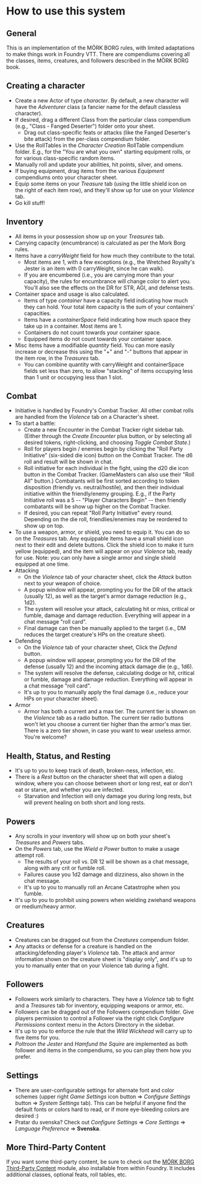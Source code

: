 # How to use this system

## General
This is an implementation of the MÖRK BORG rules, with limited adaptations to make things work in Foundry VTT. There are compendiums covering all the classes, items, creatures, and followers described in the MÖRK BORG book.

## Creating a character
  * Create a new Actor of type *character*. By default, a new character will have the *Adventurer* class (a fancier name for the default classless character).
  * If desired, drag a different Class from the particular class compendium (e.g., "Class - Fanged Deserter") folder onto your sheet.
    * Drag out class-specific feats or attacks (like the Fanged Deserter's bite attack) from the per-class compendium folder.
  * Use the RollTables in the *Character Creation* RollTable compendium folder. E.g., for the "You are what you own" starting equipment rolls, or for various class-specific random items.
  * Manually roll and update your abilities, hit points, silver, and omens.
  * If buying equipment, drag items from the various *Equipment* compendiums onto your character sheet.
  * Equip some items on your *Treasure* tab (using the little shield icon on the right of each item row), and they'll show up for use on your *Violence* tab.
  * Go kill stuff!

## Inventory
  * All items in your possession show up on your *Treasures* tab.
  * Carrying capacity (encumbrance) is calculated as per the Mork Borg rules.
  * Items have a *carryWeight* field for how much they contribute to the total.
    * Most items are 1, with a few exceptions (e.g., the Wretched Royalty's Jester is an item with 0 carryWeight, since he can walk).
    * If you are encumbered (i.e., you are carrying more than your capacity), the rules for encumbrance will change color to alert you. You'll also see the effects on the DR for STR, AGI, and defense tests.
  * Container space and usage is also calculated.
    * Items of type *container* have a capacity field indicating how much they can hold. Your total item capacity is the sum of your containers' capacities.
    * Items have a *containerSpace* field indicating how much space they take up in a container. Most items are 1.
    * Containers do not count towards your container space.
    * Equipped items do not count towards your container space.
  * Misc items have a modifiable *quantity* field. You can more easily increase or decrease this using the "+" and "-" buttons that appear in the item row, in the *Treasures* tab.
    * You can combine quantity with carryWeight and containerSpace fields set less than zero, to allow "stacking" of items occupying less than 1 unit or occupying less than 1 slot.

## Combat
  * Initiative is handled by Foundry's Combat Tracker. All other combat rolls are handled from the *Violence* tab on a Character's sheet.
  * To start a battle:
    * Create a new Encounter in the Combat Tracker right sidebar tab. (Either through the *Create Encounter* plus button, or by selecting all desired tokens, right-clicking, and choosing *Toggle Combat State*.)
    * Roll for players begin / enemies begin by clicking the "Roll Party Initiative" (six-sided die icon) button on the Combat Tracker. The d6 roll and result will be shown in chat.
    * Roll initiative for each individual in the fight, using the d20 die icon button in the Combat Tracker. (GameMasters can also use their "Roll All" button.) Combatants will be first sorted according to token disposition (friendly vs. neutral/hostile), and then their individual initiative within the friendly/enemy grouping. E.g., if the Party Initiative roll was a 5 -- "Player Characters Begin" -- then friendly combatants will be show up higher on the Combat Tracker.
    * If desired, you can repeat "Roll Party Initiative" every round. Depending on the die roll, friendlies/enemies may be reordered to show up on top.
  * To use a weapon, armor, or shield, you need to equip it. You can do so on the *Treasures* tab. Any equippable items have a small shield icon next to their edit and delete buttons. Click the shield icon to make it turn yellow (equipped), and the item will appear on your *Violence* tab, ready for use. Note: you can only have a single armor and single shield equipped at one time.
  * Attacking
    * On the *Violence* tab of your character sheet, click the *Attack* button next to your weapon of choice.
    * A popup window will appear, prompting you for the DR of the attack (usually 12), as well as the target's armor damage reduction (e.g., 1d2).
    * The system will resolve your attack, calculating hit or miss, critical or fumble, damage and damage reduction. Everything will appear in a chat message "roll card".
    * Final damage can then be manually applied to the target (i.e., DM reduces the target creature's HPs on the creature sheet).
  * Defending
    * On the *Violence* tab of your character sheet, Click the *Defend* button.
    * A popup window will appear, prompting you for the DR of the defense (usually 12) and the incoming attack damage die (e.g., 1d6).
    * The system will resolve the defense, calculating dodge or hit, critical or fumble, damage and damage reduction. Everything will appear in a chat message "roll card".
    * It's up to you to manually apply the final damage (i.e., reduce your HPs on your character sheet).
  * Armor
    * Armor has both a current and a max tier. The current tier is shown on the *Violence* tab as a radio button. The current tier radio buttons won't let you choose a current tier higher than the armor's max tier. There is a zero tier shown, in case you want to wear useless armor. You're welcome?

## Health, Status, and Resting
  * It's up to you to keep track of death, broken-ness, infection, etc.
  * There is a *Rest* button on the character sheet that will open a dialog window, where you can choose between short or long rest, eat or don't eat or starve, and whether you are infected.
    * Starvation and Infection will only damage you during long rests, but will prevent healing on both short and long rests.

## Powers
  * Any scrolls in your inventory will show up on both your sheet's *Treasures* and *Powers* tabs.
  * On the *Powers* tab, use the *Wield a Power* button to make a usage attempt roll.
    * The results of your roll vs. DR 12 will be shown as a chat message, along with any crit or fumble roll.
    * Failures cause you 1d2 damage and dizziness, also shown in the chat message.
    * It's up to you to manually roll an Arcane Catastrophe when you fumble.
  * It's up to you to prohibit using powers when wielding zwiehand weapons or medium/heavy armor.

## Creatures
  * Creatures can be dragged out from the *Creatures* compendium folder. 
  * Any attacks or defense for a creature is handled on the attacking/defending player's *Violence* tab. The attack and armor information shown on the creature sheet is "display only", and it's up to you to manually enter that on your Violence tab during a fight.

## Followers
  * Followers work similarly to characters. They have a *Violence* tab to fight and a *Treasures* tab for inventory, equipping weapons or armor, etc.
  * Followers can be dragged out of the Followers compendium folder. Give players permission to control a Follower via the right click *Configure Permissions* context menu in the Actors Directory in the sidebar.
  * It's up to you to enforce the rule that the *Wild Wickhead* will carry up to five items for you.
  * *Poltroon the Jester* and *Hamfund the Squire* are implemented as both follower and items in the compendiums, so you can play them how you prefer.

## Settings
  * There are user-configurable settings for alternate font and color schemes (upper right *Game Settings* icon button => *Configure Settings* button => *System Settings* tab). This can be helpful if anyone find the default fonts or colors hard to read, or if more eye-bleeding colors are desired :)
  * Pratar du svenska? Check out *Configure Settings* => *Core Settings* => *Language Preference* => **Svenska**.

## More Third-Party Content
If you want some third-party content, be sure to check out the [MÖRK BORG Third-Party Content](https://foundryvtt.com/packages/morkborg-3p) module, also installable from within Foundry. It includes additional classes, optional feats, roll tables, etc.

